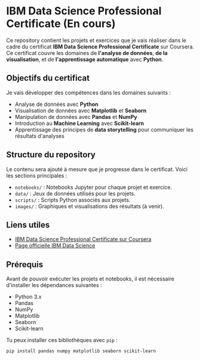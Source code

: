 # IBM Data Science Professional Certificate (En cours)

Ce repository contient les projets et exercices que je vais réaliser dans le cadre du certificat **IBM Data Science Professional Certificate** sur Coursera. Ce certificat couvre les domaines de **l'analyse de données**, **de la visualisation**, et de **l'apprentissage automatique** avec **Python**. 

## Objectifs du certificat
Je vais développer des compétences dans les domaines suivants :
- Analyse de données avec **Python**
- Visualisation de données avec **Matplotlib** et **Seaborn**
- Manipulation de données avec **Pandas** et **NumPy**
- Introduction au **Machine Learning** avec **Scikit-learn**
- Apprentissage des principes de **data storytelling** pour communiquer les résultats d'analyses

## Structure du repository
Le contenu sera ajouté à mesure que je progresse dans le certificat. Voici les sections principales :
- `notebooks/` : Notebooks Jupyter pour chaque projet et exercice.
- `data/` : Jeux de données utilisés pour les projets.
- `scripts/` : Scripts Python associés aux projets.
- `images/` : Graphiques et visualisations des résultats (à venir).

## Liens utiles
- [IBM Data Science Professional Certificate sur Coursera](https://www.coursera.org/professional-certificates/ibm-data-science)
- [Page officielle IBM Data Science](https://www.ibm.com/training/professional-certificates/data-science)

## Prérequis
Avant de pouvoir exécuter les projets et notebooks, il est nécessaire d'installer les dépendances suivantes :
- Python 3.x
- Pandas
- NumPy
- Matplotlib
- Seaborn
- Scikit-learn

Tu peux installer ces bibliothèques avec `pip` :
```bash
pip install pandas numpy matplotlib seaborn scikit-learn
```
